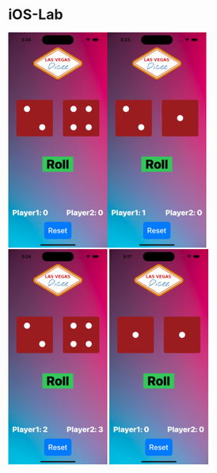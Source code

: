 # iOS-Lab

<img src="preview1.png" alt="Alt text" width="200"/><img src="preview3.png" alt="Alt text" width="200"/>
<img src="preview2.png" alt="Alt text" width="200"/>
<img src="preview4.png" alt="Alt text" width="200"/>
